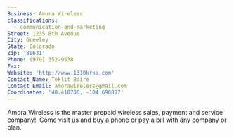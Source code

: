 ```yaml
---
Business: Amora Wireless
classifications:
  - communication-and-marketing
Street: 1235 8th Avenue
City: Greeley
State: Colorado
Zip: '80631'
Phone: (970) 352-9538
Fax:
Website: 'http://www.1310kfka.com'
Contact_Name: Teklit Baire
Contact_Email: amorawireless@gmail.com
Coordinates: '40.418708, -104.690897'
---
```



Amora Wireless is the master prepaid wireless sales, payment and service company! &nbsp;Come visit us and buy a phone or pay a bill with any company or plan.